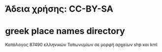 # Άδεια χρήσης: CC-BY-SA

# greek place names directory


Κατάλογος 87490 ελληνικών Τοπωνυμίων σε μορφή αρχείων shp και kml
